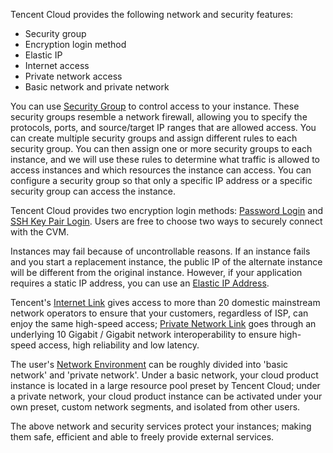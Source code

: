 Tencent Cloud provides the following network and security features:

- Security group
- Encryption login method
- Elastic IP
- Internet access
- Private network access
- Basic network and private network

You can use [Security Group](https://intl.cloud.tencent.com/document/product/213/18197) to control access to your instance. These security groups resemble a network firewall, allowing you to specify the protocols, ports, and source/target IP ranges that are allowed access. You can create multiple security groups and assign different rules to each security group. You can then assign one or more security groups to each instance, and we will use these rules to determine what traffic is allowed to access instances and which resources the instance can access. You can configure a security group so that only a specific IP address or a specific security group can access the instance.

Tencent Cloud provides two encryption login methods: [Password Login](/doc/product/213/6093) and [SSH Key Pair Login](/doc/product/213/6092). Users are free to choose two ways to securely connect with the CVM.

Instances may fail because of uncontrollable reasons. If an instance fails and you start a replacement instance, the public IP of the alternate instance will be different from the original instance. However, if your application requires a static IP address, you can use an [Elastic IP Address](/doc/product/213/5733).

Tencent's [Internet Link](/doc/product/213/5224) gives access to more than 20 domestic mainstream network operators to ensure that your customers, regardless of ISP, can enjoy the same high-speed access; [Private Network Link](/doc/product/213/5225) goes through an underlying 10 Gigabit / Gigabit network interoperability to ensure high-speed access, high reliability and low latency.

The user's [Network Environment](/doc/product/213/5227) can be roughly divided into 'basic network' and 'private network'. Under a basic network, your cloud product instance is located in a large resource pool preset by Tencent Cloud; under a private network, your cloud product instance can be activated under your own preset, custom network segments, and isolated from other users.

The above network and security services protect your instances; making them safe, efficient and able to freely provide external services.

